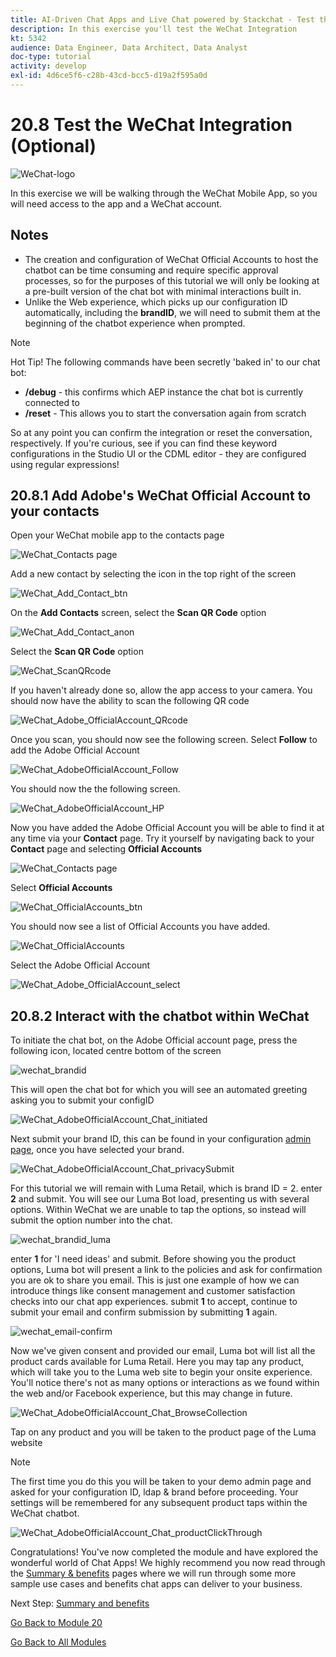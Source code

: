 ```yaml
---
title: AI-Driven Chat Apps and Live Chat powered by Stackchat - Test the WeChat Integration (Optional)
description: In this exercise you'll test the WeChat Integration
kt: 5342
audience: Data Engineer, Data Architect, Data Analyst
doc-type: tutorial
activity: develop
exl-id: 4d6ce5f6-c28b-43cd-bcc5-d19a2f595a0d
---
```

# 20.8 Test the WeChat Integration (Optional)

![WeChat-logo](./images/wechat-logo-crunch.png)

In this exercise we will be walking through the WeChat Mobile App, so you will need access to the app and a WeChat account.

## Notes

- The creation and configuration of WeChat Official Accounts to host the chatbot can be time consuming and require specific approval processes, so for the purposes of this tutorial we will only be looking at a pre-built version of the chat bot with minimal interactions built in.
- Unlike the Web experience, which picks up our configuration ID automatically, including the **brandID**, we will need to submit them at the beginning of the chatbot experience when prompted.


>[!NOTE]
>
>Hot Tip! The following commands have been secretly 'baked in' to our chat bot:
>
>- **/debug** - this confirms which AEP instance the chat bot is currently connected to
>- **/reset** - This allows you to start the conversation again from scratch
>
>So at any point you can confirm the integration or reset the conversation, respectively. If you're curious, see if you can find these keyword configurations in the Studio UI or the CDML editor - they are configured using regular expressions!

## 20.8.1 Add Adobe's WeChat Official Account to your contacts

Open your WeChat mobile app to the contacts page

![WeChat_Contacts page](./images/WeChat_Home_Contacts_anon.jpeg)

Add a new contact by selecting the icon in the top right of the screen

![WeChat_Add_Contact_btn](./images/WeChat_Add_Contect_btn.jpeg)

On the **Add Contacts** screen, select the **Scan QR Code** option

![WeChat_Add_Contact_anon](./images/WeChat_Add_Contact_anon.jpeg)

Select the **Scan QR Code** option

![WeChat_ScanQRcode](./images/WeChat_ScanQRcode.jpeg)

If you haven't already done so, allow the app access to your camera. You should now have the ability to scan the following QR code

![WeChat_Adobe_OfficialAccount_QRcode](./images/WeChat_Adobe_OfficialAccount_QRcode.jpg)

Once you scan, you should now see the following screen. Select **Follow** to add the Adobe Official Account

![WeChat_AdobeOfficialAccount_Follow](./images/WeChat_AdobeOfficialAccount_Follow.jpeg)

You should now the the following screen.

![WeChat_AdobeOfficialAccount_HP](./images/WeChat_AdobeOfficialAccount_HP.jpeg)

Now you have added the Adobe Official Account you will be able to find it at any time via your **Contact** page. Try it yourself by navigating back to your **Contact** page and selecting **Official Accounts**

![WeChat_Contacts page](./images/WeChat_Home_Contacts_anon.jpeg)

Select **Official Accounts**

![WeChat_OfficialAccounts_btn](./images/WeChat_OfficialAccounts_btn.jpeg)

You should now see a list of Official Accounts you have added.

![WeChat_OfficialAccounts](./images/WeChat_OfficialAccounts.jpeg)

Select the Adobe Official Account

![WeChat_Adobe_OfficialAccount_select](./images/WeChat_Adobe_OfficialAccount_select.jpeg)

## 20.8.2 Interact with the chatbot within WeChat

To initiate the chat bot, on the Adobe Official account page, press the following icon, located centre bottom of the screen

![wechat_brandid](./images/WeChat_AdobeOfficialAccount_Chat_btn.jpeg)

This will open the chat bot for which you will see an automated greeting asking you to submit your configID

![WeChat_AdobeOfficialAccount_Chat_initiated](./images/wechat_configid.jpeg)

Next submit your brand ID, this can be found in your configuration [admin page](https://public.aepdemo.net/admin.html), once you have selected your brand. 

![WeChat_AdobeOfficialAccount_Chat_privacySubmit](./images/wechat_brandid.jpeg)

For this tutorial we will remain with Luma Retail, which is brand ID = 2. enter **2** and submit. You will see our Luma Bot load, presenting us with several options. Within WeChat we are unable to tap the options, so instead will submit the option number into the chat. 

![wechat_brandid_luma](./images/wechat_brandid_luma.jpeg)

enter **1** for 'I need ideas' and submit. Before showing you the product options, Luma bot will present a link to the policies and ask for confirmation you are ok to share you email. This is just one example of how we can introduce things like consent management and customer satisfaction checks into our chat app experiences. submit **1** to accept, continue to submit your email and confirm submission by submitting **1** again.

![wechat_email-confirm](./images/wechat_email-confirm.jpeg)

Now we've given consent and provided our email, Luma bot will list all the product cards available for Luma Retail. Here you may tap any product, which will take you to the Luma web site to begin your onsite experience. You'll notice there's not as many options or interactions as we found within the web and/or Facebook experience, but this may change in future.

![WeChat_AdobeOfficialAccount_Chat_BrowseCollection](./images/WeChat_AdobeOfficialAccount_Chat_BrowseCollection.jpeg)

Tap on any product and you will be taken to the product page of the Luma website

>[!NOTE]
>
>The first time you do this you will be taken to your demo admin page and asked for your configuration ID, ldap & brand before proceeding. Your settings will be remembered for any subsequent product taps within the WeChat chatbot.

![WeChat_AdobeOfficialAccount_Chat_productClickThrough](./images/WeChat_AdobeOfficialAccount_Chat_productClickThrough.jpeg)

Congratulations! You've now completed the module and have explored the wonderful world of Chat Apps! We highly recommend you now read through the [Summary & benefits](./summary.md) pages where we will run through some more sample use cases and benefits chat apps can deliver to your business.

Next Step: [Summary and benefits](./summary.md)

[Go Back to Module 20](./ai-driven-chat-apps-stackchat.md)

[Go Back to All Modules](./../../overview.md)
